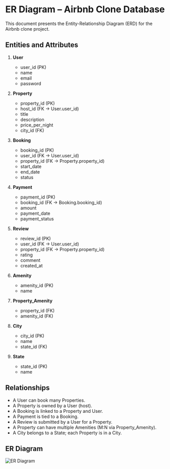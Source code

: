 # ER Diagram – Airbnb Clone Database

This document presents the Entity-Relationship Diagram (ERD) for the Airbnb clone project.

## Entities and Attributes

1. **User**
   - user_id (PK)
   - name
   - email
   - password

2. **Property**
   - property_id (PK)
   - host_id (FK → User.user_id)
   - title
   - description
   - price_per_night
   - city_id (FK)

3. **Booking**
   - booking_id (PK)
   - user_id (FK → User.user_id)
   - property_id (FK → Property.property_id)
   - start_date
   - end_date
   - status

4. **Payment**
   - payment_id (PK)
   - booking_id (FK → Booking.booking_id)
   - amount
   - payment_date
   - payment_status

5. **Review**
   - review_id (PK)
   - user_id (FK → User.user_id)
   - property_id (FK → Property.property_id)
   - rating
   - comment
   - created_at

6. **Amenity**
   - amenity_id (PK)
   - name

7. **Property_Amenity**
   - property_id (FK)
   - amenity_id (FK)

8. **City**
   - city_id (PK)
   - name
   - state_id (FK)

9. **State**
   - state_id (PK)
   - name

## Relationships

- A User can book many Properties.
- A Property is owned by a User (host).
- A Booking is linked to a Property and User.
- A Payment is tied to a Booking.
- A Review is submitted by a User for a Property.
- A Property can have multiple Amenities (M:N via Property_Amenity).
- A City belongs to a State; each Property is in a City.

## ER Diagram

![ER Diagram](../images/airbnb_erd.png) <!-- Add your diagram image -->
